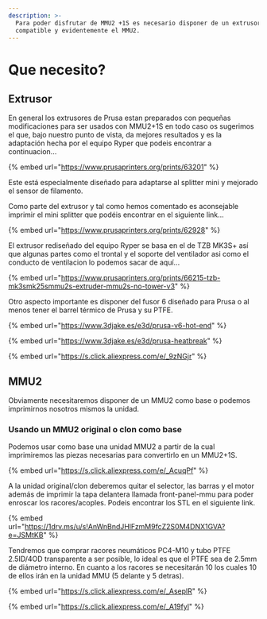 ```yaml
---
description: >-
  Para poder disfrutar de MMU2 +1S es necesario disponer de un extrusor
  compatible y evidentemente el MMU2.
---
```


# Que necesito?

## Extrusor

En general los extrusores de Prusa estan preparados con pequeñas modificaciones para ser usados con MMU2+1S en todo caso os sugerimos el que, bajo nuestro punto de vista, da mejores resultados y es la adaptación hecha por el equipo Ryper que podeis encontrar a continuacion...

{% embed url="https://www.prusaprinters.org/prints/63201" %}

Este está especialmente diseñado para adaptarse al splitter mini y mejorado el sensor de filamento.

Como parte del extrusor y tal como hemos comentado es aconsejable imprimir el mini splitter que podéis encontrar en el siguiente link...

{% embed url="https://www.prusaprinters.org/prints/62928" %}

El extrusor rediseñado del equipo Ryper se basa en el de TZB MK3S+ así que algunas partes como el trontal y el soporte del ventilador asi como el conducto de ventilacion lo podemos sacar de aquí...

{% embed url="https://www.prusaprinters.org/prints/66215-tzb-mk3smk25smmu2s-extruder-mmu2s-no-tower-v3" %}

Otro aspecto importante es disponer del fusor 6 diseñado para Prusa o al menos tener el barrel térmico de Prusa y su PTFE.

{% embed url="https://www.3djake.es/e3d/prusa-v6-hot-end" %}

{% embed url="https://www.3djake.es/e3d/prusa-heatbreak" %}

{% embed url="https://s.click.aliexpress.com/e/_9zNGjr" %}



## MMU2

Obviamente necesitaremos disponer de un MMU2 como base o podemos imprimirnos nosotros mismos la unidad.

### Usando un MMU2 original o clon como base

Podemos usar como base una unidad MMU2 a partir de la cual imprimiremos las piezas necesarias para convertirlo en un MMU2+1S.

{% embed url="https://s.click.aliexpress.com/e/_AcuqPf" %}

A la unidad original/clon deberemos quitar el selector, las barras y el motor además de imprimir la tapa delantera llamada front-panel-mmu para poder enroscar los racores/acoples. Podeis encontrar los STL en el siguiente link.

{% embed url="https://1drv.ms/u/s!AnWnBndJHlFzmM9fcZ2S0M4DNX1GVA?e=JSMtKB" %}

Tendremos que comprar racores neumáticos PC4-M10 y tubo PTFE 2.5ID/4OD transparente a ser posible, lo ideal es que el PTFE sea de 2.5mm de diámetro interno. En cuanto a los racores se necesitarán 10 los cuales 10 de ellos irán en la unidad MMU (5 delante y 5 detras).

{% embed url="https://s.click.aliexpress.com/e/_AseplR" %}

{% embed url="https://s.click.aliexpress.com/e/_A19fyl" %}

